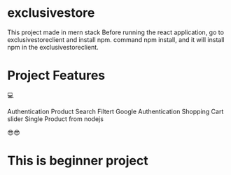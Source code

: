# exclusivestore
This project made in mern stack
Before running the react application, go to exclusivestoreclient and install npm.
command npm install, and it will install npm in the exclusivestoreclient.


# Project Features
💻 

Authentication
Product Search Filtert
Google Authentication
Shopping Cart
slider
Single Product from nodejs

😎😎
# This is beginner project 


